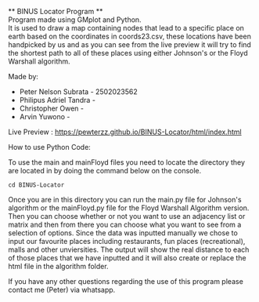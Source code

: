 ** BINUS Locator Program **  
Program made using GMplot and Python.  
It is used to draw a map containing nodes that lead to a specific place on earth based on the coordinates in coords23.csv, these locations have been handpicked by us and as you can see from the live preview it will try to find the shortest path to all of these places using either Johnson's or the Floyd Warshall algorithm.

Made by:
- Peter Nelson Subrata - 2502023562
- Philipus Adriel Tandra -
- Christopher Owen -
- Arvin Yuwono -

Live Preview : https://pewterzz.github.io/BINUS-Locator/html/index.html

How to use Python Code:  

To use the main and mainFloyd files you need to locate the directory they are located in by doing the command below on the console.
```
cd BINUS-Locator
```  
Once you are in this directory you can run the main.py file for Johnson's algorithm or the mainFloyd.py file for the Floyd Warshall Algorithm version.  
Then you can choose whether or not you want to use an adjacency list or matrix and then from there you can choose what you want to see from a selection of options.
Since the data was inputted manually we chose to input our favourite places including restaurants, fun places (recreational), malls and other unviersities. The output will show the real distance to each of those places that we have inputted and it will also create or replace the html file in the algorithm folder.

If you have any other questions regarding the use of this program please contact me (Peter) via whatsapp.
